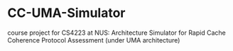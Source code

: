 # CC-UMA-Simulator
course project for CS4223 at NUS: Architecture Simulator for Rapid Cache Coherence Protocol Assessment (under UMA architecture)
